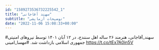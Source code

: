 ```yaml
---
id: "1589273536732225542_1"
title: "سهند آقاجانی"
subtitle: "توضیحات آزمایشی"
date: "2022-11-06 15:08:33+00:00"
---
```

#سهند_آقاجانی، هنرمند ۲۶ ساله اهل سنندج، در ۱۲ آبان ۱۴۰۱ توسط نیروهای امنیتی جمهوری اسلامی بازداشت شد.
#مهسا_امینی https://t.co/tEx7A0in5V
